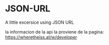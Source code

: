 # JSON-URL
A little excersice using JSON URL


la informacion de la api la proviene de la pagina:
https://wheretheiss.at/w/developer
